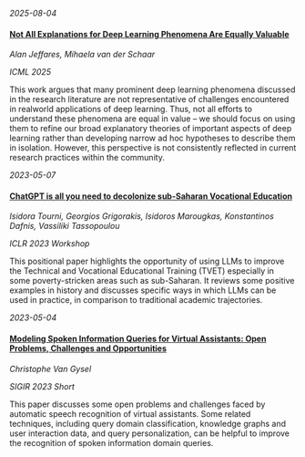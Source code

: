 





*2025-08-04*

#### [Not All Explanations for Deep Learning Phenomena Are Equally Valuable](https://arxiv.org/abs/2506.23286)

*Alan Jeffares, Mihaela van der Schaar*

*ICML 2025*

This work argues that many prominent deep learning phenomena discussed in the research literature are not representative of challenges encountered in realworld applications of deep learning. Thus, not all efforts to understand these phenomena are equal in value – we should focus on using them to refine our broad explanatory theories of important aspects of deep learning rather than developing narrow ad hoc hypotheses to describe them in isolation. However, this perspective is not consistently reflected in current research practices within the community.


*2023-05-07*

#### [ChatGPT is all you need to decolonize sub-Saharan Vocational Education](https://arxiv.org/pdf/2304.13728.pdf)

*Isidora Tourni, Georgios Grigorakis, Isidoros Marougkas, Konstantinos Dafnis, Vassiliki Tassopoulou*

*ICLR 2023 Workshop*

This positional paper highlights the opportunity of using LLMs to improve the Technical and Vocational Educational Training (TVET) especially in some poverty-stricken areas such as sub-Saharan. It reviews some positive examples in history and discusses specific ways in which LLMs can be used in practice, in comparison to traditional academic trajectories.


*2023-05-04*

#### [Modeling Spoken Information Queries for Virtual Assistants: Open Problems, Challenges and Opportunities](https://arxiv.org/pdf/2304.13149.pdf)

*Christophe Van Gysel*

*SIGIR 2023 Short*

This paper discusses some open problems and challenges faced by automatic speech recognition of virtual assistants. Some related techniques, including query domain classification, knowledge graphs and user interaction data, and query personalization, can be helpful to improve the recognition of spoken information domain queries.
